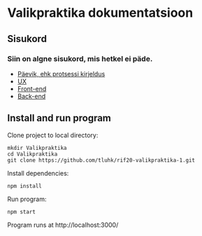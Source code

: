 # Valikpraktika dokumentatsioon

## Sisukord

### Siin on algne sisukord, mis hetkel ei päde.

- [Päevik, ehk protsessi kirjeldus](https://github.com/tluhk/rif20-valikpraktika-1/issues)
- [UX](content/ux/ux.md)
- [Front-end](content/frontend/frontend.md)
- [Back-end](content/backend/backend.md)

## Install and run program
Clone project to local directory:
```
mkdir Valikpraktika
cd Valikpraktika
git clone https://github.com/tluhk/rif20-valikpraktika-1.git
```
Install dependencies:
```
npm install
```
Run program:
```
npm start
```
Program runs at http://localhost:3000/
